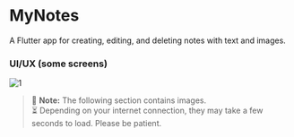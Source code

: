 # MyNotes

A Flutter app for creating, editing, and deleting notes with text and images.

### UI/UX (some screens)

![1](https://github.com/user-attachments/assets/f60abd07-f6f5-44d6-9886-362e29b867d6)

> 📸 **Note:** The following section contains images.  
> ⏳ Depending on your internet connection, they may take a few seconds to load. Please be patient.


 
